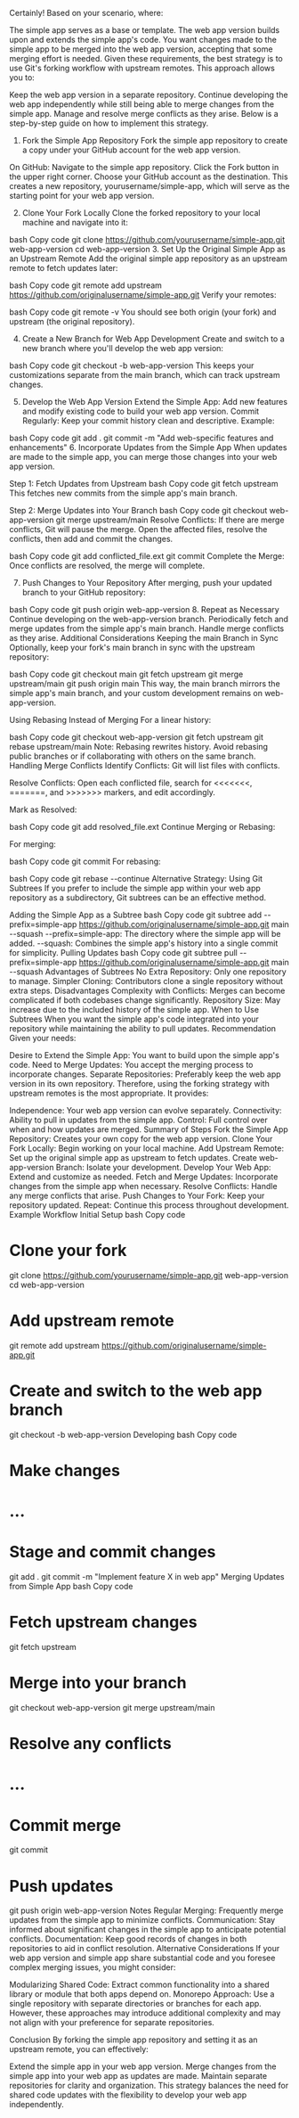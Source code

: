 Certainly! Based on your scenario, where:

The simple app serves as a base or template.
The web app version builds upon and extends the simple app's code.
You want changes made to the simple app to be merged into the web app version, accepting that some merging effort is needed.
Given these requirements, the best strategy is to use Git's forking workflow with upstream remotes. This approach allows you to:

Keep the web app version in a separate repository.
Continue developing the web app independently while still being able to merge changes from the simple app.
Manage and resolve merge conflicts as they arise.
Below is a step-by-step guide on how to implement this strategy.

1. Fork the Simple App Repository
Fork the simple app repository to create a copy under your GitHub account for the web app version.

On GitHub:
Navigate to the simple app repository.
Click the Fork button in the upper right corner.
Choose your GitHub account as the destination.
This creates a new repository, yourusername/simple-app, which will serve as the starting point for your web app version.

2. Clone Your Fork Locally
Clone the forked repository to your local machine and navigate into it:

bash
Copy code
git clone https://github.com/yourusername/simple-app.git web-app-version
cd web-app-version
3. Set Up the Original Simple App as an Upstream Remote
Add the original simple app repository as an upstream remote to fetch updates later:

bash
Copy code
git remote add upstream https://github.com/originalusername/simple-app.git
Verify your remotes:

bash
Copy code
git remote -v
You should see both origin (your fork) and upstream (the original repository).

4. Create a New Branch for Web App Development
Create and switch to a new branch where you'll develop the web app version:

bash
Copy code
git checkout -b web-app-version
This keeps your customizations separate from the main branch, which can track upstream changes.

5. Develop the Web App Version
Extend the Simple App: Add new features and modify existing code to build your web app version.
Commit Regularly: Keep your commit history clean and descriptive.
Example:

bash
Copy code
git add .
git commit -m "Add web-specific features and enhancements"
6. Incorporate Updates from the Simple App
When updates are made to the simple app, you can merge those changes into your web app version.

Step 1: Fetch Updates from Upstream
bash
Copy code
git fetch upstream
This fetches new commits from the simple app's main branch.

Step 2: Merge Updates into Your Branch
bash
Copy code
git checkout web-app-version
git merge upstream/main
Resolve Conflicts: If there are merge conflicts, Git will pause the merge. Open the affected files, resolve the conflicts, then add and commit the changes.

bash
Copy code
git add conflicted_file.ext
git commit
Complete the Merge: Once conflicts are resolved, the merge will complete.

7. Push Changes to Your Repository
After merging, push your updated branch to your GitHub repository:

bash
Copy code
git push origin web-app-version
8. Repeat as Necessary
Continue developing on the web-app-version branch.
Periodically fetch and merge updates from the simple app's main branch.
Handle merge conflicts as they arise.
Additional Considerations
Keeping the main Branch in Sync
Optionally, keep your fork's main branch in sync with the upstream repository:

bash
Copy code
git checkout main
git fetch upstream
git merge upstream/main
git push origin main
This way, the main branch mirrors the simple app's main branch, and your custom development remains on web-app-version.

Using Rebasing Instead of Merging
For a linear history:

bash
Copy code
git checkout web-app-version
git fetch upstream
git rebase upstream/main
Note: Rebasing rewrites history. Avoid rebasing public branches or if collaborating with others on the same branch.
Handling Merge Conflicts
Identify Conflicts: Git will list files with conflicts.

Resolve Conflicts: Open each conflicted file, search for <<<<<<<, =======, and >>>>>>> markers, and edit accordingly.

Mark as Resolved:

bash
Copy code
git add resolved_file.ext
Continue Merging or Rebasing:

For merging:

bash
Copy code
git commit
For rebasing:

bash
Copy code
git rebase --continue
Alternative Strategy: Using Git Subtrees
If you prefer to include the simple app within your web app repository as a subdirectory, Git subtrees can be an effective method.

Adding the Simple App as a Subtree
bash
Copy code
git subtree add --prefix=simple-app https://github.com/originalusername/simple-app.git main --squash
--prefix=simple-app: The directory where the simple app will be added.
--squash: Combines the simple app's history into a single commit for simplicity.
Pulling Updates
bash
Copy code
git subtree pull --prefix=simple-app https://github.com/originalusername/simple-app.git main --squash
Advantages of Subtrees
No Extra Repository: Only one repository to manage.
Simpler Cloning: Contributors clone a single repository without extra steps.
Disadvantages
Complexity with Conflicts: Merges can become complicated if both codebases change significantly.
Repository Size: May increase due to the included history of the simple app.
When to Use Subtrees
When you want the simple app's code integrated into your repository while maintaining the ability to pull updates.
Recommendation
Given your needs:

Desire to Extend the Simple App: You want to build upon the simple app's code.
Need to Merge Updates: You accept the merging process to incorporate changes.
Separate Repositories: Preferably keep the web app version in its own repository.
Therefore, using the forking strategy with upstream remotes is the most appropriate. It provides:

Independence: Your web app version can evolve separately.
Connectivity: Ability to pull in updates from the simple app.
Control: Full control over when and how updates are merged.
Summary of Steps
Fork the Simple App Repository: Creates your own copy for the web app version.
Clone Your Fork Locally: Begin working on your local machine.
Add Upstream Remote: Set up the original simple app as upstream to fetch updates.
Create web-app-version Branch: Isolate your development.
Develop Your Web App: Extend and customize as needed.
Fetch and Merge Updates: Incorporate changes from the simple app when necessary.
Resolve Conflicts: Handle any merge conflicts that arise.
Push Changes to Your Fork: Keep your repository updated.
Repeat: Continue this process throughout development.
Example Workflow
Initial Setup
bash
Copy code
# Clone your fork
git clone https://github.com/yourusername/simple-app.git web-app-version
cd web-app-version

# Add upstream remote
git remote add upstream https://github.com/originalusername/simple-app.git

# Create and switch to the web app branch
git checkout -b web-app-version
Developing
bash
Copy code
# Make changes
# ...

# Stage and commit changes
git add .
git commit -m "Implement feature X in web app"
Merging Updates from Simple App
bash
Copy code
# Fetch upstream changes
git fetch upstream

# Merge into your branch
git checkout web-app-version
git merge upstream/main

# Resolve any conflicts
# ...

# Commit merge
git commit

# Push updates
git push origin web-app-version
Notes
Regular Merging: Frequently merge updates from the simple app to minimize conflicts.
Communication: Stay informed about significant changes in the simple app to anticipate potential conflicts.
Documentation: Keep good records of changes in both repositories to aid in conflict resolution.
Alternative Considerations
If your web app version and simple app share substantial code and you foresee complex merging issues, you might consider:

Modularizing Shared Code: Extract common functionality into a shared library or module that both apps depend on.
Monorepo Approach: Use a single repository with separate directories or branches for each app.
However, these approaches may introduce additional complexity and may not align with your preference for separate repositories.

Conclusion
By forking the simple app repository and setting it as an upstream remote, you can effectively:

Extend the simple app in your web app version.
Merge changes from the simple app into your web app as updates are made.
Maintain separate repositories for clarity and organization.
This strategy balances the need for shared code updates with the flexibility to develop your web app independently.
